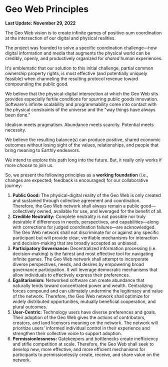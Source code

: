 # Geo Web Principles

**Last Update: November 29, 2022**

The Geo Web vision is to create infinite games of positive-sum coordination at the intersection of our digital and physical realities.

The project was founded to solve a specific coordination challenge—how digital information and media that augments the physical world can be credibly, openly, and productively organized for _shared_ human experiences.&#x20;

It's emblematic that our solution to this initial challenge, partial common ownership property rights, is most effective (and potentially uniquely feasible) when channeling the resulting protocol revenue toward compounding the public good.

We believe that the physical-digital intersection at which the Geo Web sits provides especially fertile conditions for spurring public goods innovation. Software's infinite scalability and programmability come into contact with the physical constraints of the universe and the "way things have always been done."&#x20;

Idealism meets pragmatism. Abundance meets scarcity. Potential meets necessity.&#x20;

We believe the resulting balance(s) can produce positive, shared economic outcomes without losing sight of the values, relationships, and people that bring meaning to Earthly endeavors.

We intend to explore this path long into the future. But, it really only works if more _choose_ to join us.&#x20;

So, we present the following principles as a **working foundation** (i.e., changes are expected; feedback is encouraged) for our collaborative journey:

1. **Public Good:** The physical-digital reality of the Geo Web is only created and sustained through collective agreement and coordination. Therefore, the Geo Web network shall always remain a public good—collectively owned, available for use, and leveraged for the benefit of all.
2. **Credible Neutrality:** Complete neutrality is not possible nor truly desirable if differences in needs, perspectives, and capabilities—along with corrections for judged coordination failures—are acknowledged. The Geo Web network shall not discriminate for or against any specific participant but will provide clear, verifiable mechanisms for interaction and decision-making that are broadly accepted as unbiased.
3. **Participatory Governance:** Decentralized information processing (i.e. decision-making) is the fairest and most effective tool for navigating infinite games. The Geo Web network shall attempt to incorporate diverse perspectives, needs, and desires by empowering broad governance participation. It will leverage democratic mechanisms that allow individuals to effectively express their preferences.
4. **Egalitarianism:** Networked software can create abundance that naturally tends toward concentrated power and wealth. Centralizing forces compound and can ultimately undermine the legitimacy and value of the network. Therefore, the Geo Web network shall optimize for widely distributed opportunities, mutually beneficial cooperation, and plural outcomes.&#x20;
5. **User-Centric:** Technology users have diverse preferences and goals. Their adoption of the Geo Web gives the actions of contributors, creators, and land licensors meaning on the network. The network will prioritize users' informed individual control in their experience and strengthen their collective voice to support adoption.
6. **Permissionlessness:** Gatekeepers and bottlenecks create inefficiency and stifle competition at scale. Therefore, the Geo Web shall seek to develop new, more effective, and more efficient mechanisms for participants to permissionlessly create, receive, and share value on the network.
